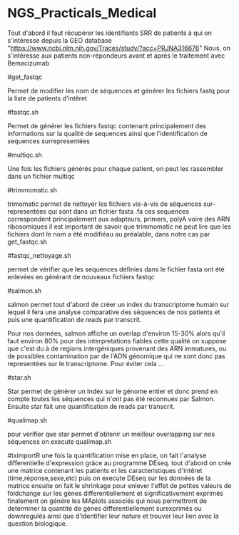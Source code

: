 # NGS_Practicals_Medical

Tout d'abord il faut récupérer les identifiants SRR de patients à qui on s'intéresse depuis la GEO database "https://www.ncbi.nlm.nih.gov/Traces/study/?acc=PRJNA316676"
Nous, on s'intéresse aux patients non-répondeurs avant et après le traitement avec Bemacizumab

#get_fastqc

Permet de modifier les nom de séquences et générer les fichiers fastq pour la liste de patients d'intêret 

#fastqc.sh

Permet de générer les fichiers fastqc contenant principalement des informations sur la qualité de sequences ainsi que l'identification de sequences surrepresentées  

#multiqc.sh

Une fois les fichiers générés pour chaque patient, on peut les rassembler dans un fichier multiqc

#trimmomatic.sh

trimomatic permet de nettoyer les fichiers vis-à-vis de séquences sur-representées qui sont dans un fichier fasta .fa
ces sequences correspondent principalement aux adapteurs, primers, polyA voire des ARN ribosomiques
il est important de savoir que trimmomatic ne peut lire que les fichiers dont le nom a été modifiéau au préalable, dans notre cas par get_fastqc.sh

#fastqc_nettoyage.sh

permet de vérifier que les sequences définies dans le fichier fasta ont été enlevées en générant de nouveaux fichiers fastqc

#salmon.sh

salmon permet tout d'abord de créer un index du transcriptome humain sur lequel il fera une analyse comparative des séquences de nos patients et puis une quantification de reads par transcrit.

Pour nos données, salmon affiche un overlap d'environ 15-30% alors qu'il faut environ 80% pour des interpretations fiables
cette qualité on suppose que c'est du à de regions intergéniques provenant des ARN immatures, ou de possibles contamination par de l'ADN génomique qui ne sont donc pas representées sur le transcriptome. Pour éviter cela ...

#star.sh

Star permet de générer un Index sur le génome entier et donc prend en compte toutes les séquences qui n'ont pas été reconnues par Salmon.
Ensuite star fait une quantification de reads par transcrit.

#qualimap.sh

pour vérifier que star permet d'obtenir un meilleur overlapping sur nos séquences on execute qualimap.sh 

#tximportR
une fois la quantification mise en place, on fait l'analyse differentielle d'expression grâce au programme DEseq.
tout d'abord on crée une matrice contenant les patients et les caracteristiques d'intêret (time,réponse,sexe,etc)
puis on execute DEseq sur les données de la matrice
ensuite on fait le shrinkage pour enlever l'effet de petites valeurs de foldchange sur les gènes differentiellement et significativement exprimés
finalement on génére les MAplots associés qui nous permettront de determiner la quantité de gènes differentiellement surexprimés ou downregulés ainsi que d'identifier leur nature et trouver leur lien avec la question biologique.
